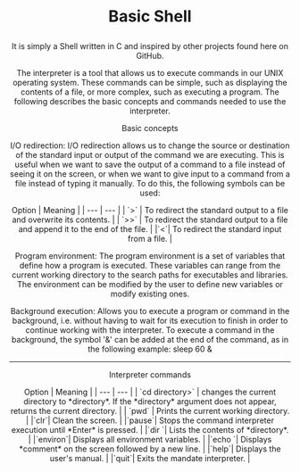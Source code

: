 # <p align=center> Basic Shell </p>


<p align=center> It is simply a Shell written in C and inspired by other projects found here on GitHub. </p>

<p align=center> The interpreter is a tool that allows us to execute commands in our UNIX operating system. These commands can be simple, such as displaying the contents of a file, or more complex, such as executing a program. The following describes the basic concepts and commands needed to use the interpreter. </p>

<p align=center> Basic concepts </p>

<p align=center> I/O redirection: I/O redirection allows us to change the source or destination of the standard input or output of the command we are executing. This is useful when we want to save the output of a command to a file instead of seeing it on the screen, or when we want to give input to a command from a file instead of typing it manually. To do this, the following symbols can be used: </p>
   
<div align="center">
​
 Option | Meaning |
| --- | --- |
| `>` | To redirect the standard output to a file and overwrite its contents. |
| `>>` | To redirect the standard output to a file and append it to the end of the file. |
|`<`| To redirect the standard input from a file. |

</div>

<p align=center> Program environment: The program environment is a set of variables that define how a program is executed. These variables can range from the current working directory to the search paths for executables and libraries. The environment can be modified by the user to define new variables or modify existing ones. </p>

<p align=center> Background execution: Allows you to execute a program or command in the background, i.e. without having to wait for its execution to finish in order to continue working with the interpreter. To execute a command in the background, the symbol '&' can be added at the end of the command, as in the following example:
sleep 60 & </p>

---

<p align=center> Interpreter commands </p>

<div align="center">
​
 Option | Meaning |
| --- | --- |
| `cd directory>` | changes the current directory to *directory*. If the *directory* argument does not appear, returns the current directory. |
| `pwd` | Prints the current working directory. |
|`clr`| Clean the screen. |
|`pause`| Stops the command interpreter execution until *Enter* is pressed. |
|`dir <directory>`| Lists the contents of *directory*. |
|`environ`| Displays all environment variables. |
|`echo <comment>`| Displays *comment* on the screen followed by a new line. |
|`help`| Displays the user's manual. |
|`quit`| Exits the mandate interpreter. |

</div>
